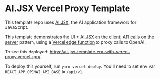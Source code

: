 # AI.JSX Vercel Proxy Template
This template repo uses [AI.JSX](https://github.com/fixie-ai/ai-jsx), the AI application framework for JavaScript.

This template demonstrates the [UI + AI.JSX on the client; API calls on the server](https://docs.ai-jsx.com/guides/architecture#ui--aijsx-on-the-client-api-calls-on-the-server) pattern, using a [Vercel edge function](https://vercel.com/docs/concepts/functions/edge-functions) to proxy calls to OpenAI.

To see this deployed: https://ai-jsx-template-cra-with-vercel-proxy.vercel.app/.

To deploy this yourself, run `yarn vercel deploy`. You'll need to set env var `REACT_APP_OPENAI_API_BASE` to `/api/v1`.